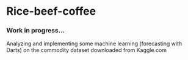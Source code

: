 # Rice-beef-coffee

### Work in progress...

Analyzing and implementing some machine learning (forecasting with Darts) on the commodity dataset downloaded from Kaggle.com
